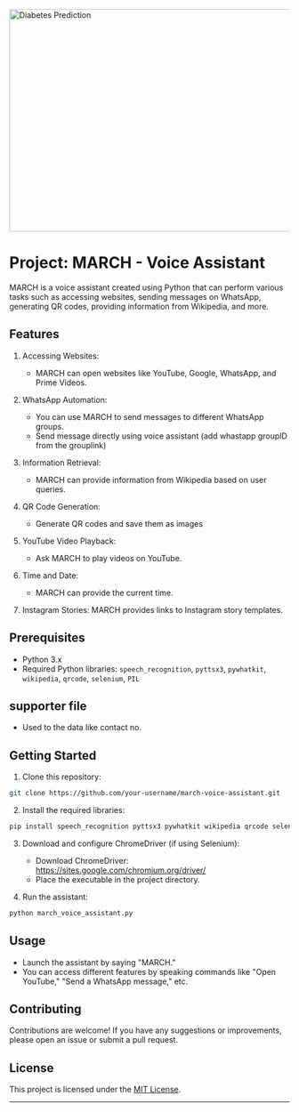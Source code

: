 <img src="https://img.freepik.com/premium-vector/person-using-voice-control-virtual-assistant-concept-artificial-intelligence-microphone-recognition_653980-111.jpg" alt="Diabetes Prediction" width="700" height="400">

# Project: MARCH - Voice Assistant

MARCH is a voice assistant created using Python that can perform various tasks such as accessing websites,
sending messages on WhatsApp, generating QR codes, providing information from Wikipedia, and more.

## Features

1. Accessing Websites:
      - MARCH can open websites like YouTube, Google, WhatsApp, and Prime Videos.

2. WhatsApp Automation:
      - You can use MARCH to send messages to different WhatsApp groups.
      - Send message directly using voice assistant (add whastapp groupID from the grouplink)

3. Information Retrieval:
      -  MARCH can provide information from Wikipedia based on user queries.

4. QR Code Generation:
      - Generate QR codes and save them as images

5. YouTube Video Playback:
      - Ask MARCH to play videos on YouTube.

6. Time and Date:
      - MARCH can provide the current time.

7. Instagram Stories: MARCH provides links to Instagram story templates.

## Prerequisites

- Python 3.x
- Required Python libraries: `speech_recognition`, `pyttsx3`, `pywhatkit`, `wikipedia`, `qrcode`, `selenium`, `PIL`

## supporter file

- Used to the data like contact no.  

## Getting Started

1. Clone this repository:

```bash
git clone https://github.com/your-username/march-voice-assistant.git
```

2. Install the required libraries:

```bash
pip install speech_recognition pyttsx3 pywhatkit wikipedia qrcode selenium pillow
```

3. Download and configure ChromeDriver (if using Selenium):

   - Download ChromeDriver: https://sites.google.com/chromium.org/driver/
   - Place the executable in the project directory.

4. Run the assistant:

```bash
python march_voice_assistant.py
```

## Usage

- Launch the assistant by saying "MARCH."
- You can access different features by speaking commands like "Open YouTube," "Send a WhatsApp message," etc.

## Contributing

Contributions are welcome! If you have any suggestions or improvements, please open an issue or submit a pull request.

## License

This project is licensed under the [MIT License](LICENSE).

---
